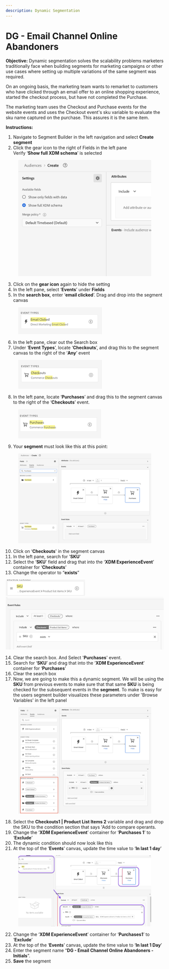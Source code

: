 ```yaml
---
description: Dynamic Segmentation
---
```


# DG - Email Channel Online Abandoners

**Objective:** Dynamic segmentation solves the scalability problems marketers traditionally face when building segments for marketing campaigns or other use cases where setting up multiple variations of the same segment was required.

On an ongoing basis, the marketing team wants to remarket to customers who have clicked through an email offer to an online shopping experience, started the checkout process, but have not completed the Purchase.

The marketing team uses the Checkout and Purchase events for the website events and uses the Checkout event's sku variable to evaluate the sku name captured on the purchase. This assures it is the same item.

**Instructions:**

1. Navigate to Segment Builder in the left navigation and select **Create segment**
2. Click the gear icon to the right of Fields in the left pane\
   Verify ‘**Show full XDM schema**’ is selected

<figure><img src="../.gitbook/assets/Screenshot 2023-07-10 at 6.52.07 PM.png" alt=""><figcaption></figcaption></figure>

3. Click on the **gear icon** again to hide the setting
4. In the left pane, select ‘**Events**’ under **Fields**
5. In the **search box**, enter ‘**email clicked**’. Drag and drop into the segment canvas

<div align="left">

<figure><img src="../.gitbook/assets/Screen Shot 2022-12-13 at 9.01.28 PM.png" alt=""><figcaption></figcaption></figure>

</div>

6. In the left pane, clear out the Search box
7. Under ‘**Event Types**’, locate ‘**Checkouts**’, and drag this to the segment canvas to the right of the ‘**Any**’ event

<div align="left">

<figure><img src="../.gitbook/assets/Screen Shot 2022-12-13 at 9.02.15 PM.png" alt=""><figcaption></figcaption></figure>

</div>

8. In the left pane, locate ‘**Purchases**’ and drag this to the segment canvas to the right of the ‘**Checkouts**’ event.

<div align="left">

<figure><img src="../.gitbook/assets/Screen Shot 2022-12-13 at 9.02.59 PM.png" alt=""><figcaption></figcaption></figure>

</div>

9. Your **segment** must look like this at this point:

<figure><img src="../.gitbook/assets/Screenshot 2023-07-10 at 7.07.25 PM.png" alt=""><figcaption></figcaption></figure>

10. Click on ‘**Checkouts**' in the segment canvas
11. In the left pane, search for '**SKU**'
12. Select the ‘**SKU**’ field and drag that into the ‘**XDM ExperienceEvent**’ container for ‘**Checkouts**’
13. Change the operator to “**exists**”

![](<../.gitbook/assets/Screen Shot 2022-12-13 at 9.04.36 PM.png>)![](<../.gitbook/assets/Screen Shot 2022-12-13 at 9.05.04 PM.png>)



14. Clear the search box. And Select '**Purchases**' event.
15. Search for ‘**SKU**’ and drag that into the ‘**XDM ExperienceEvent**’ container for ‘**Purchases**’
16. Clear the search box
17. Now, we are going to make this a dynamic segment. We will be using the **SKU** from previous events to make sure that that same **SKU** is being checked for the subsequent events in the **segment**. To make is easy for the users segment builder visualizes these parameters under 'Browse Variables' in the left panel

<figure><img src="../.gitbook/assets/Screenshot 2023-07-10 at 7.10.04 PM.png" alt=""><figcaption></figcaption></figure>

18. Select the **Checkouts1 | Product List Items 2** variable and drag and drop the SKU to the condition section that says 'Add to compare operants.
19. Change the ‘**XDM ExperienceEvent**’ container for ‘**Purchases 1**’ to ‘**Exclude**’
20. The dynamic condition should now look like this
21. At the top of the ‘**Events**’ canvas, update the time value to ‘**In last 1 day**’

<figure><img src="../.gitbook/assets/Screen Shot 2022-12-13 at 9.06.09 PM.png" alt=""><figcaption></figcaption></figure>

22. Change the ‘**XDM ExperienceEvent**’ container for ‘**Purchases1**’ to ‘**Exclude**’
23. At the top of the ‘**Events**’ canvas, update the time value to ‘**In last 1 Day**’
24. Enter the segment name “**DG - Email Channel Online Abandoners - Initials**”.
25. **Save** the segment
